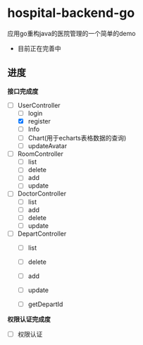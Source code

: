 # hospital-backend-go
应用go重构java的医院管理的一个简单的demo

- 目前正在完善中



## 进度

**接口完成度**

- [ ] UserController
  - [ ] login
  - [x] register
  - [ ] Info
  - [ ] Chart(用于echarts表格数据的查询)
  - [ ] updateAvatar
- [ ] RoomController
  - [ ] list
  - [ ] delete
  - [ ] add
  - [ ] update
- [ ] DoctorController
  - [ ] list
  - [ ] add
  - [ ] delete
  - [ ] update
- [ ] DepartController
  - [ ] list
  - [ ] delete
  - [ ] add
  - [ ] update
  - [ ] getDepartId



**权限认证完成度**

- [ ] 权限认证